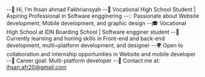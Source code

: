 --👋 Hi, I’m Ihsan ahmad Fakhriansyah
--🌟 Vocational High School Student | Aspiring Professional in Software engginering
--💡 Passionate about Website development, Mobile development, and graphic design
--🎓 Vocational High School at IDN Boarding School  | Software engginer student
--🚀 Currently learning and honing skills in Front-end and back-end development, multi=platform development, and designer
--🌍 Open to collaboration and internship opportunities in Website and mobile developer
--💼 Career goal: Multi-platform developer
--📩 Contact me at: ihsan.afr20@gmail.com



<!---
ihsanafr/ihsanafr is a ✨ special ✨ repository because its `README.md` (this file) appears on your GitHub profile.
You can click the Preview link to take a look at your changes.
--->
